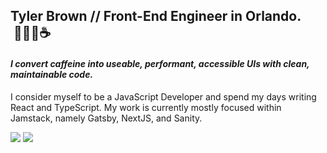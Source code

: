 ## Tyler Brown // Front-End Engineer in Orlando. &nbsp;🧑🏼‍💻☕️
#### <i>I convert caffeine into useable, performant, accessible UIs with clean, maintainable code.</i>

I consider myself to be a JavaScript Developer and spend my days writing React and TypeScript. My work is currently mostly focused within Jamstack, namely Gatsby, NextJS, and Sanity.

<a href="https://linkedin.com/in/tylerbrowndev/"><img src="https://img.shields.io/badge/LinkedIn-0077B5?style=for-the-badge&logo=linkedin&logoColor=white" /></a>
<a href="https://twitter.com/t_brown11b"><img src="https://img.shields.io/badge/Twitter-1DA1F2?style=for-the-badge&logo=twitter&logoColor=white" /></a>
